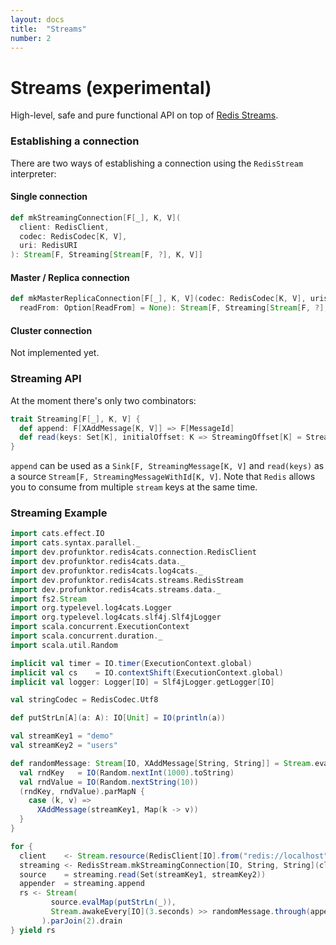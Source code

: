 ```yaml
---
layout: docs
title:  "Streams"
number: 2
---
```


# Streams (experimental)

High-level, safe and pure functional API on top of [Redis Streams](https://redis.io/topics/streams-intro).

### Establishing a connection

There are two ways of establishing a connection using the `RedisStream` interpreter:

#### Single connection

```scala
def mkStreamingConnection[F[_], K, V](
  client: RedisClient,
  codec: RedisCodec[K, V],
  uri: RedisURI
): Stream[F, Streaming[Stream[F, ?], K, V]]
```

#### Master / Replica connection

```scala
def mkMasterReplicaConnection[F[_], K, V](codec: RedisCodec[K, V], uris: RedisURI*)(
  readFrom: Option[ReadFrom] = None): Stream[F, Streaming[Stream[F, ?], K, V]]
```

#### Cluster connection

Not implemented yet.

### Streaming API

At the moment there's only two combinators:

```scala
trait Streaming[F[_], K, V] {
  def append: F[XAddMessage[K, V]] => F[MessageId]
  def read(keys: Set[K], initialOffset: K => StreamingOffset[K] = StreamingOffset.All[K]): F[XReadMessage[K, V]]
}
```

`append` can be used as a `Sink[F, StreamingMessage[K, V]` and `read(keys)` as a source `Stream[F, StreamingMessageWithId[K, V]`. Note that `Redis` allows you to consume from multiple `stream` keys at the same time.

### Streaming Example

```scala mdoc:silent
import cats.effect.IO
import cats.syntax.parallel._
import dev.profunktor.redis4cats.connection.RedisClient
import dev.profunktor.redis4cats.data._
import dev.profunktor.redis4cats.log4cats._
import dev.profunktor.redis4cats.streams.RedisStream
import dev.profunktor.redis4cats.streams.data._
import fs2.Stream
import org.typelevel.log4cats.Logger
import org.typelevel.log4cats.slf4j.Slf4jLogger
import scala.concurrent.ExecutionContext
import scala.concurrent.duration._
import scala.util.Random

implicit val timer = IO.timer(ExecutionContext.global)
implicit val cs    = IO.contextShift(ExecutionContext.global)
implicit val logger: Logger[IO] = Slf4jLogger.getLogger[IO]

val stringCodec = RedisCodec.Utf8

def putStrLn[A](a: A): IO[Unit] = IO(println(a))

val streamKey1 = "demo"
val streamKey2 = "users"

def randomMessage: Stream[IO, XAddMessage[String, String]] = Stream.eval {
  val rndKey   = IO(Random.nextInt(1000).toString)
  val rndValue = IO(Random.nextString(10))
  (rndKey, rndValue).parMapN {
    case (k, v) =>
      XAddMessage(streamKey1, Map(k -> v))
  }
}

for {
  client    <- Stream.resource(RedisClient[IO].from("redis://localhost"))
  streaming <- RedisStream.mkStreamingConnection[IO, String, String](client, stringCodec)
  source    = streaming.read(Set(streamKey1, streamKey2))
  appender  = streaming.append
  rs <- Stream(
         source.evalMap(putStrLn(_)),
         Stream.awakeEvery[IO](3.seconds) >> randomMessage.through(appender)
       ).parJoin(2).drain
} yield rs
```


